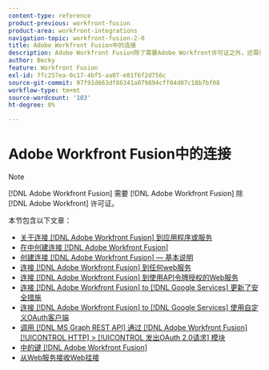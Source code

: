 ```yaml
---
content-type: reference
product-previous: workfront-fusion
product-area: workfront-integrations
navigation-topic: workfront-fusion-2-0
title: Adobe Workfront Fusion中的连接
description: Adobe Workfront Fusion除了需要Adobe Workfront许可证之外，还需要Adobe Workfront Fusion许可证。
author: Becky
feature: Workfront Fusion
exl-id: 7fc257ea-0c17-4bf5-aa07-e81f6f2d756c
source-git-commit: 97f91d663df86341a079894cff04d07c18b7bf08
workflow-type: tm+mt
source-wordcount: '103'
ht-degree: 0%

---
```


# Adobe Workfront Fusion中的连接

>[!NOTE]
>
>[!DNL Adobe Workfront Fusion] 需要 [!DNL Adobe Workfront Fusion] 除 [!DNL Adobe Workfront] 许可证。

本节包含以下文章：

* [关于连接 [!DNL Adobe Workfront Fusion] 到应用程序或服务](../../workfront-fusion/connections/about-connecting-wf-fusion-to-app-or-service.md)
* [在中创建连接 [!DNL Adobe Workfront Fusion]](../../workfront-fusion/connections/connection-instruction-toc.md)
* [创建连接 [!DNL Adobe Workfront Fusion]  — 基本说明](../../workfront-fusion/connections/connect-to-fusion-general.md)
* [连接 [!DNL Adobe Workfront Fusion] 到任何web服务](../../workfront-fusion/connections/connect-wf-fusion-to-any-web-service.md)
* [连接 [!DNL Adobe Workfront Fusion] 到使用API令牌授权的Web服务](../../workfront-fusion/connections/connect-wf-web-service-uses-api-token-auth.md)
* [连接 [!DNL Adobe Workfront Fusion] to [!DNL Google Services] 更新了安全措施](../../workfront-fusion/connections/connect-to-google-with-new-security-measures.md)
* [连接 [!DNL Adobe Workfront Fusion] to [!DNL Google Services] 使用自定义OAuth客户端](../../workfront-fusion/connections/connect-fusion-to-google-using-oauth.md)
* [调用 [!DNL MS Graph REST API] 通过 [!DNL Adobe Workfront Fusion] [!UICONTROL HTTP] > [!UICONTROL 发出OAuth 2.0请求] 模块](../../workfront-fusion/connections/call-the-ms-graph-rest-api-.md)
* [中的键 [!DNL Adobe Workfront Fusion]](../../workfront-fusion/connections/keys.md)
* [从Web服务接收Web挂接](../../workfront-fusion/connections/receive-a-webhook-from-a-web-service.md)

